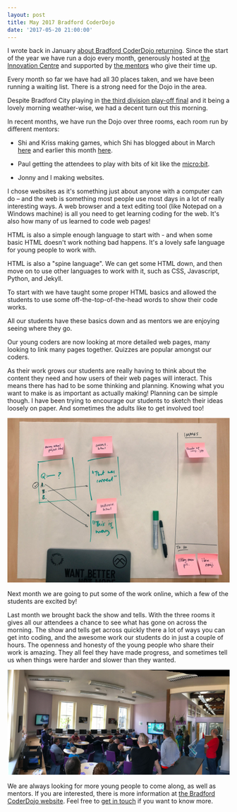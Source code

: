 ```yaml
---
layout: post
title: May 2017 Bradford CoderDojo
date: '2017-05-20 21:00:00'
---
```

I wrote back in January [about Bradford CoderDojo returning](/bradford-coder-dojo-back-for-2017/). Since the start of the year we have run a dojo every month, generously hosted at [the Innovation Centre](//www.ticbradford.com) and supported by [the mentors](//bradford-coderdojo.github.io/mentors/) who give their time up.

Every month so far we have had all 30 places taken, and we have been running a waiting list. There is a strong need for the Dojo in the area.

Despite Bradford City playing in [the third division play-off final](//www.bbc.co.uk/sport/football/39905619) and it being a lovely morning weather-wise, we had a decent turn out this morning.

In recent months, we have run the Dojo over three rooms, each room run by different mentors:

* Shi and Kriss making games, which Shi has blogged about in March [here](//bradford-coderdojo.github.io/blog/2017/03/25/conversation-trees) and earlier this month [here](//bradford-coderdojo.github.io/blog/2017/05/06/platform-chat).

* Paul getting the attendees to play with bits of kit like the [micro:bit](//www.microbit.co.uk/about).

* Jonny and I making websites.

I chose websites as it's something just about anyone with a computer can do – and the web is something most people use most days in a lot of really interesting ways. A web browser and a text editing tool (like Notepad on a Windows machine) is all you need to get learning coding for the web. It's also how many of us learned to code web pages!

HTML is also a simple enough language to start with - and when some basic HTML doesn't work nothing bad happens. It's a lovely safe language for young people to work with.

HTML is also a "spine language". We can get some HTML down, and then move on to use other languages to work with it, such as CSS, Javascript, Python, and Jekyll.

To start with we have taught some proper HTML basics and allowed the students to use some off-the-top-of-the-head words to show their code works.

All our students have these basics down and as mentors we are enjoying seeing where they go.

Our young coders are now looking at more detailed web pages, many looking to link many pages together. Quizzes are popular amongst our coders.

As their work grows our students are really having to think about the content they need and how users of their web pages will interact. This means there has had to be some thinking and planning. Knowing what you want to make is as important as actually making! Planning can be simple though. I have been trying to encourage our students to sketch their ideas loosely on paper. And sometimes the adults like to get involved too!

![](/assets/may-2017-bradford-coder-dojo-planning.jpg)

Next month we are going to put some of the work online, which a few of the students are excited by!

Last month we brought back the show and tells. With the three rooms it gives all our attendees a chance to see what has gone on across the morning. The show and tells get across quickly there a lot of ways you can get into coding, and the awesome work our students do in just a couple of hours. The openness and honesty of the young people who share their work is amazing. They all feel they have made progress, and sometimes tell us when things were harder and slower than they wanted.

![](/assets/may-2017-bradford-coderdojo-show-and-tell.jpg)

We are always looking for more young people to come along, as well as mentors. If you are interested, there is more information at [the Bradford CoderDojo website](//bradford-coderdojo.github.io). Feel free to [get in touch](/contact) if you want to know more.
